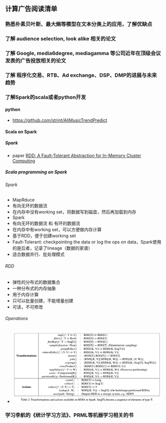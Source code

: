 ## 计算广告阅读清单

### 熟悉朴素贝叶斯、最大熵等模型在文本分类上的应用，了解优缺点


### 了解 audience selection, look alike 相关的论文


### 了解 Google, media6degree, mediagamma 等公司近年在顶级会议发表的广告投放相关的论文


### 了解 程序化交易、RTB、Ad exchange、DSP、DMP的进展与未来趋势


### 了解Spark的scala或者python开发
#### python
* https://github.com/strint/AliMusicTrendPredict

#### Scala on Spark
##### Spark
* paper [RDD: A Fault-Tolerant Abstraction for In-Memory Cluster Computing](https://people.csail.mit.edu/matei/papers/2012/nsdi_spark.pdf)

##### Scala programming on Spark
###### Spark
* MapRduce
 * 有向无环的数据流
 * 在内存中没有working set，将数据写到磁盘，然后再加载到内存
* Spark
 * 有向无环的数据流 和 有环的数据流
 * 在内存中有working set，可以方便做内存计算
 * 基于RDD，便于创建working set
 * Fault-Tolerant: checkpointing the data or log the ops on data，Spark使用的是后者，记录了lineage（数据的家谱）
 * 适合数据并行、批处理模式

###### RDD
 * 弹性的分布式的数据集合
 * 一种分布式的内存抽象
 * 用于内存计算
 * 只可以批量创建，不能增量创建
 * 可读，不可修改

###### Operations
* ![](operationsOnRDD.png)


### 学习李航的《统计学习方法》、PRML等机器学习相关的书
